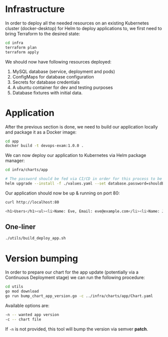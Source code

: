 # Infrastructure
In order to deploy all the needed resources on an existing Kubernetes cluster (docker-desktop) for Helm to deploy applications to, we first need to bring Terraform to the desired state:

```sh
cd infra
terraform plan
terraform apply
```

We should now have following resources deployed:

1. MySQL database (service, deployment and pods)
2. ConfigMaps for database configuration
3. Secrets for database credentials
4. A ubuntu container for dev and testing purposes
5. Database fixtures with initial data.

# Application
After the previous section is done, we need to build our application locally and package it as a Docker image:

```sh
cd app
docker build -t devops-exam:1.0.0 .
```

We can now deploy our application to Kubernetes via Helm package manager:

```sh
cd infra/charts/app

# The password should be fed via CI/CD in order for this process to be secure
helm upgrade --install -f ./values.yaml --set database.password=shouldBeChanged app-dev .
```

Our application should now be up & running on port 80:

```sh
curl http://localhost:80

<h1>Users</h1><ul><li>Name: Eve, Email: eve@example.com</li><li>Name: John, Email: john@example.com</li></ul>
```

## One-liner
```sh
./utils/build_deploy_app.sh
```

# Version bumping
In order to prepare our chart for the app update (potentially via a Continuous Deployment stage) we can run the following procedure:

```sh
cd utils
go mod download
go run bump_chart_app_version.go -c ../infra/charts/app/Chart.yaml
```

Available options are:

```sh
-n -- wanted app version
-c -- chart file
```

If `-n` is not provided, this tool will bump the version via semver **patch**.